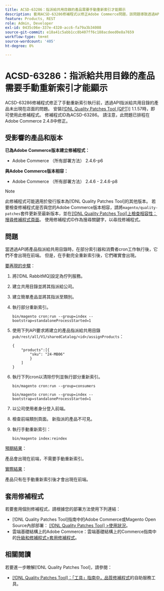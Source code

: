 ```yaml
---
title: ACSD-63286：指派給共用目錄的產品需要手動重新索引才能顯示
description: 套用ACSD-63286修補程式以修正Adobe Commerce問題，該問題導致透過API指派給共用目錄的產品在執行手動重新索引前不會出現在店面上。
feature: Products, REST
role: Admin, Developer
exl-id: 0435c06e-337e-4320-acc6-fa79a3b34008
source-git-commit: e18a41c5abb1cc8b407ff6c188acdeed0e8a7659
workflow-type: tm+mt
source-wordcount: '405'
ht-degree: 0%

---
```


# ACSD-63286：指派給共用目錄的產品需要手動重新索引才能顯示

ACSD-63286修補程式修正了手動重新索引執行前，透過API指派給共用目錄的產品未出現在店面的問題。 安裝[[!DNL Quality Patches Tool (QPT)]](/help/tools/quality-patches-tool/quality-patches-tool-to-self-serve-quality-patches.md) 1.1.57時，即可使用此修補程式。 修補程式ID為ACSD-63286。 請注意，此問題已排程在Adobe Commerce 2.4.8中修正。

## 受影響的產品和版本

**已為Adobe Commerce版本建立修補程式：**

* Adobe Commerce （所有部署方法） 2.4.6-p6

**與Adobe Commerce版本相容：**

* Adobe Commerce （所有部署方法） 2.4.6 - 2.4.6-p8

>[!NOTE]
>
>此修補程式可能適用於發行版本為[!DNL Quality Patches Tool]的其他版本。 若要檢查修補程式是否與您的Adobe Commerce版本相容，請將`magento/quality-patches`套件更新至最新版本，並在[[!DNL Quality Patches Tool]上檢查相容性：搜尋修補程式頁面](https://experienceleague.adobe.com/tools/commerce-quality-patches/index.html?lang=zh-Hant)。 使用修補程式ID作為搜尋關鍵字，以尋找修補程式。

## 問題

當透過API將產品指派給共用目錄時，在部分索引器和消費者cron工作執行後，它們不會出現在前端。 但是，在手動完全重新索引後，它們確實會出現。

<u>要再現的步驟</u>：

1. 將[!DNL RabbitMQ]設定為佇列服務。
1. 建立共用目錄並將其指派給公司。
1. 建立簡單產品並將其指派至類別。
1. 執行部分重新索引。

   ```
   bin/magento cron:run --group=index --bootstrap=standaloneProcessStarted=1
   ```

1. 使用下列API要求將建立的產品指派給共用目錄`pub/rest/all/V1/sharedCatalog/<id>/assignProducts`：

   ```
   {
       "products":[{
           "sku": "24-MB06"
           }
       ]
   }
   ```

1. 執行下列cron以清除佇列並執行部分重新索引。

   ```
   bin/magento cron:run --group=consumers
   ```

   ```
   bin/magento cron:run --group=index --bootstrap=standaloneProcessStarted=1
   ```

1. 以公司使用者身分登入前端。
1. 檢查前端類別頁面。 新指派的產品不可見。
1. 執行手動重新索引：

   ```
   bin/magento index:reindex
   ```

<u>預期結果</u>：

產品會出現在前端，不需要手動重新索引。

<u>實際結果</u>：

產品只有在手動重新索引後才會出現在前端。

## 套用修補程式

若要套用個別修補程式，請根據您的部署方法使用下列連結：

* [!DNL Quality Patches Tool]指南中的Adobe Commerce或Magento Open Source內部部署： [[!DNL Quality Patches Tool] >使用狀況](/help/tools/quality-patches-tool/usage.md)。
* 雲端基礎結構上的Adobe Commerce：雲端基礎結構上的Commerce指南中的[升級和修補程式>套用修補程式](https://experienceleague.adobe.com/docs/commerce-cloud-service/user-guide/develop/upgrade/apply-patches.html?lang=zh-Hant)。


## 相關閱讀

若要進一步瞭解[!DNL Quality Patches Tool]，請參閱：

* [[!DNL Quality Patches Tool]：「工具」指南中，品質修補程式](/help/tools/quality-patches-tool/quality-patches-tool-to-self-serve-quality-patches.md)的自助服務工具。
